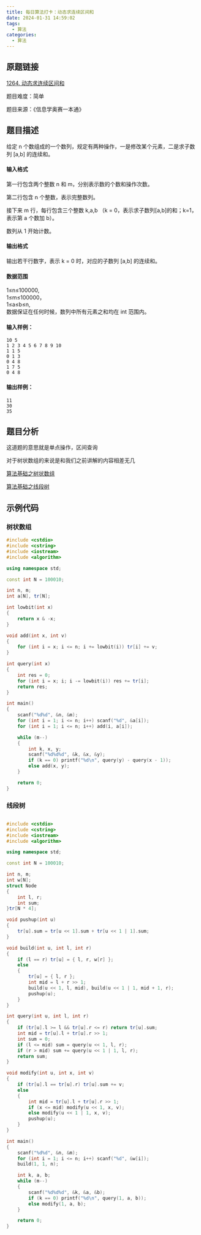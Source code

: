 ```yaml
---
title: 每日算法打卡：动态求连续区间和
date: 2024-01-31 14:59:02
tags:
  - 算法
categories:
  - 算法
---
```


## 原题链接

[1264. 动态求连续区间和](https://www.acwing.com/problem/content/1266/)

题目难度：简单

题目来源：《信息学奥赛一本通》

## 题目描述

给定 n 个数组成的一个数列，规定有两种操作，一是修改某个元素，二是求子数列 \[a,b\] 的连续和。

#### 输入格式

第一行包含两个整数 n 和 m，分别表示数的个数和操作次数。

第二行包含 n 个整数，表示完整数列。

接下来 m 行，每行包含三个整数 k,a,b （k = 0，表示求子数列\[a,b\]的和；k=1，表示第 a 个数加 b）。

数列从 1 开始计数。

#### 输出格式

输出若干行数字，表示 k = 0 时，对应的子数列 \[a,b\] 的连续和。

#### 数据范围

1≤n≤100000,  
1≤m≤100000，  
1≤a≤b≤n,  
数据保证在任何时候，数列中所有元素之和均在 int 范围内。

#### 输入样例：

```
10 5
1 2 3 4 5 6 7 8 9 10
1 1 5
0 1 3
0 4 8
1 7 5
0 4 8 
```

#### 输出样例：

```
11
30
35 
```

## 题目分析

这道题的意思就是单点操作，区间查询

对于树状数组的来说是和我们之前讲解的内容相差无几

[算法基础之树状数组](https://jasmine-leaf.gitee.io/2024/01/25/算法基础之树状数组/)

[算法基础之线段树](https://jasmine-leaf.gitee.io/2024/01/25/算法基础之线段树/)

## 示例代码

### 树状数组

```cpp
#include <cstdio>
#include <cstring>
#include <iostream>
#include <algorithm>

using namespace std;

const int N = 100010;

int n, m;
int a[N], tr[N];

int lowbit(int x)
{
    return x & -x;
}

void add(int x, int v)
{
    for (int i = x; i <= n; i += lowbit(i)) tr[i] += v;
}

int query(int x)
{
    int res = 0;
    for (int i = x; i; i -= lowbit(i)) res += tr[i];
    return res;
}

int main()
{
    scanf("%d%d", &n, &m);
    for (int i = 1; i <= n; i++) scanf("%d", &a[i]);
    for (int i = 1; i <= n; i++) add(i, a[i]);

    while (m--)
    {
        int k, x, y;
        scanf("%d%d%d", &k, &x, &y);
        if (k == 0) printf("%d\n", query(y) - query(x - 1));
        else add(x, y);
    }

    return 0;
}
```

### 线段树

```cpp

#include <cstdio>
#include <cstring>
#include <iostream>
#include <algorithm>

using namespace std;

const int N = 100010;

int n, m;
int w[N];
struct Node
{
    int l, r;
    int sum;
}tr[N * 4];

void pushup(int u)
{
    tr[u].sum = tr[u << 1].sum + tr[u << 1 | 1].sum;
}

void build(int u, int l, int r)
{
    if (l == r) tr[u] = { l, r, w[r] };
    else
    {
        tr[u] = { l, r };
        int mid = l + r >> 1;
        build(u << 1, l, mid), build(u << 1 | 1, mid + 1, r);
        pushup(u);
    }
}

int query(int u, int l, int r)
{
    if (tr[u].l >= l && tr[u].r <= r) return tr[u].sum;
    int mid = tr[u].l + tr[u].r >> 1;
    int sum = 0;
    if (l <= mid) sum = query(u << 1, l, r);
    if (r > mid) sum += query(u << 1 | 1, l, r);
    return sum;
}

void modify(int u, int x, int v)
{
    if (tr[u].l == tr[u].r) tr[u].sum += v;
    else
    {
        int mid = tr[u].l + tr[u].r >> 1;
        if (x <= mid) modify(u << 1, x, v);
        else modify(u << 1 | 1, x, v);
        pushup(u);
    }
}

int main()
{
    scanf("%d%d", &n, &m);
    for (int i = 1; i <= n; i++) scanf("%d", &w[i]);
    build(1, 1, n);

    int k, a, b;
    while (m--)
    {
        scanf("%d%d%d", &k, &a, &b);
        if (k == 0) printf("%d\n", query(1, a, b));
        else modify(1, a, b);
    }

    return 0;
}
```

